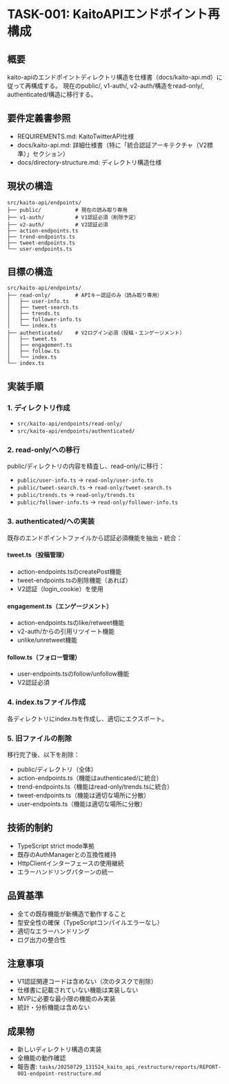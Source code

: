 # TASK-001: KaitoAPIエンドポイント再構成

## 概要
kaito-apiのエンドポイントディレクトリ構造を仕様書（docs/kaito-api.md）に従って再構成する。
現在のpublic/, v1-auth/, v2-auth/構造をread-only/, authenticated/構造に移行する。

## 要件定義書参照
- REQUIREMENTS.md: KaitoTwitterAPI仕様
- docs/kaito-api.md: 詳細仕様書（特に「統合認証アーキテクチャ（V2標準）」セクション）
- docs/directory-structure.md: ディレクトリ構造仕様

## 現状の構造
```
src/kaito-api/endpoints/
├── public/           # 現在の読み取り専用
├── v1-auth/          # V1認証必須（削除予定）
├── v2-auth/          # V2認証必須
├── action-endpoints.ts
├── trend-endpoints.ts
├── tweet-endpoints.ts
└── user-endpoints.ts
```

## 目標の構造
```
src/kaito-api/endpoints/
├── read-only/        # APIキー認証のみ（読み取り専用）
│   ├── user-info.ts
│   ├── tweet-search.ts
│   ├── trends.ts
│   ├── follower-info.ts
│   └── index.ts
├── authenticated/    # V2ログイン必須（投稿・エンゲージメント）
│   ├── tweet.ts
│   ├── engagement.ts
│   ├── follow.ts
│   └── index.ts
└── index.ts
```

## 実装手順

### 1. ディレクトリ作成
- `src/kaito-api/endpoints/read-only/`
- `src/kaito-api/endpoints/authenticated/`

### 2. read-only/への移行
public/ディレクトリの内容を精査し、read-only/に移行：
- `public/user-info.ts` → `read-only/user-info.ts`
- `public/tweet-search.ts` → `read-only/tweet-search.ts`
- `public/trends.ts` → `read-only/trends.ts`
- `public/follower-info.ts` → `read-only/follower-info.ts`

### 3. authenticated/への実装
既存のエンドポイントファイルから認証必須機能を抽出・統合：

#### tweet.ts（投稿管理）
- action-endpoints.tsのcreatePost機能
- tweet-endpoints.tsの削除機能（あれば）
- V2認証（login_cookie）を使用

#### engagement.ts（エンゲージメント）
- action-endpoints.tsのlike/retweet機能
- v2-auth/からの引用リツイート機能
- unlike/unretweet機能

#### follow.ts（フォロー管理）
- user-endpoints.tsのfollow/unfollow機能
- V2認証必須

### 4. index.tsファイル作成
各ディレクトリにindex.tsを作成し、適切にエクスポート。

### 5. 旧ファイルの削除
移行完了後、以下を削除：
- public/ディレクトリ（全体）
- action-endpoints.ts（機能はauthenticated/に統合）
- trend-endpoints.ts（機能はread-only/trends.tsに統合）
- tweet-endpoints.ts（機能は適切な場所に分散）
- user-endpoints.ts（機能は適切な場所に分散）

## 技術的制約
- TypeScript strict mode準拠
- 既存のAuthManagerとの互換性維持
- HttpClientインターフェースの使用継続
- エラーハンドリングパターンの統一

## 品質基準
- 全ての既存機能が新構造で動作すること
- 型安全性の確保（TypeScriptコンパイルエラーなし）
- 適切なエラーハンドリング
- ログ出力の整合性

## 注意事項
- V1認証関連コードは含めない（次のタスクで削除）
- 仕様書に記載されていない機能は実装しない
- MVPに必要な最小限の機能のみ実装
- 統計・分析機能は含めない

## 成果物
- 新しいディレクトリ構造の実装
- 全機能の動作確認
- 報告書: `tasks/20250729_131524_kaito_api_restructure/reports/REPORT-001-endpoint-restructure.md`